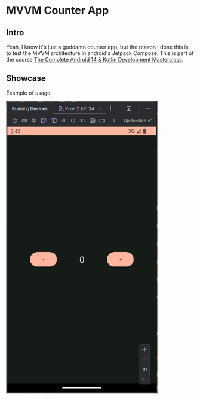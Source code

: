 # MVVM Counter App

## Intro

Yeah, I know it's just a goddamn counter app, but the reason I done this is to test the MVVM
architecture in android's Jetpack Compose. This is part of the
course [The Complete Android 14 & Kotlin Development Masterclass](https://www.udemy.com/course/android-kotlin-developer/learn/).

## Showcase

Example of usage:

![image](./assets/showcase.gif)